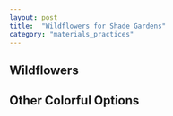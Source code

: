 ```yaml
---
layout: post
title:  "Wildflowers for Shade Gardens"
category: "materials_practices"
---
```


## Wildflowers

## Other Colorful Options